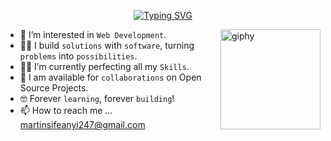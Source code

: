 
<p align="center">
  <a href="https://git.io/typing-svg">
    <img src="https://readme-typing-svg.demolab.com?font=Josefin+Sans&weight=700&size=25&duration=4000&pause=200&center=true&vCenter=true&width=435&lines=Hi+There+%F0%9F%96%90;I'm+elmars" alt="Typing SVG" />
  </a>
</p>

<img align='right' src="https://media.giphy.com/media/M9gbBd9nbDrOTu1Mqx/giphy.gif" width="160" alt="giphy">

- 🫣 I’m interested in `Web Development`.
- :technologist: I build `solutions` with `software`, turning `problems` into `possibilities`.
- :student: I’m currently perfecting all my `Skills`.
- :handshake: I am available for `collaborations` on Open Source Projects.
- :nerd_face: Forever `learning`, forever `building`!
- 📫 How to reach me ... martinsifeanyi247@gmail.com



<!--
**elmars-hub/elmars-hub** is a ✨ _special_ ✨ repository because its `README.md` (this file) appears on your GitHub profile.

Here are some ideas to get you started:

- 🔭 I’m currently working on ...
- 🌱 I’m currently learning ...
- 👯 I’m looking to collaborate on ...
- 🤔 I’m looking for help with ...
- 💬 Ask me about ...
- 📫 How to reach me: ...
- 😄 Pronouns: ...
- ⚡ Fun fact: ...
-->
